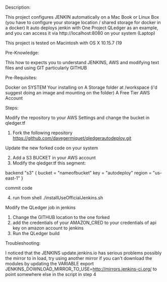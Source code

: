 Description:

This project configures JENKIN automatically on a Mac Book or Linux Box (you have to configure your storage location / shared storage for docker in a docker)
It auto deploys jenkin with One Project QLedger as an example, and you can access it via http://localhost:8080 on your system (Laptop)

This project is tested on Macintosh with OS X 10.15.7 (19

Pre-Knowledge:

This how to expects you to understand JENKINS, AWS and modifying text files and using GIT particularly GITHUB

Pre-Requisites:

Docker on SYSTEM Your installing on
A Storage folder at /workspace (i'd suggest doing an image and mounting on the folder)
A Free Tier AWS Account

Steps:

Modify the repository to your AWS Settings and change the bucket in qledger.tf


1. Fork the following repository 
https://github.com/davegermiquet/qledgerautodeploy.git

Update the new forked code on your system 

2. Add a S3 BUCKET in your AWS account
3. Modify the qledger.tf this segment:

 backend "s3" {
    bucket = "nameofbucket"
    key    = "autodeploy"
    region = "us-east-1"
}

commit code

4. run from shell ./installUseOfficialJenkins.sh

Modify the QLedger job in jenkins

1. Change the GITHUB location to the one forked
2. add the credentials of your AMAZON_CRED to your credentials of api key on amazon account to jenkins
3. Run the QLedger build


Troubleshooting:

I noticed that the JENKINS update.jenkins.io has serious problems possibly the mirror to in load, try using another mirror if you can't download the modules
by updating the VARIABLE export JENKINS_DOWNLOAD_MIRROR_TO_USE=http://mirrors.jenkins-ci.org/ to point somewhere else in the script in step 4

